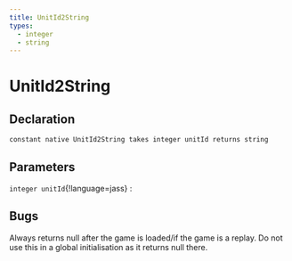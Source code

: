```yaml
---
title: UnitId2String
types:
  - integer
  - string
---
```


# UnitId2String

## Declaration

```jass
constant native UnitId2String takes integer unitId returns string
```

## Parameters
`integer unitId`{!language=jass}
: 

## Bugs 
Always returns null after the game is loaded/if the game is a replay.
Do not use this in a global initialisation as it returns null there.
